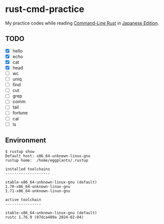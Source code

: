 # rust-cmd-practice

My practice codes while reading [Command-Line Rust](https://www.oreilly.com/library/view/command-line-rust/9781098109424/) in [Japanese Edition](https://www.oreilly.co.jp//books/9784814400584/).

## TODO

- [x] hello
- [x] echo
- [x] cat
- [x] head
- [ ] wc
- [ ] uniq
- [ ] find
- [ ] cut
- [ ] grep
- [ ] comm
- [ ] tail
- [ ] fortune
- [ ] cal
- [ ] ls

## Environment

```shellsession
$ rustup show
Default host: x86_64-unknown-linux-gnu
rustup home:  /home/eggplants/.rustup

installed toolchains
--------------------

stable-x86_64-unknown-linux-gnu (default)
1.70-x86_64-unknown-linux-gnu
1.71-x86_64-unknown-linux-gnu

active toolchain
----------------

stable-x86_64-unknown-linux-gnu (default)
rustc 1.76.0 (07dca489a 2024-02-04)
```
